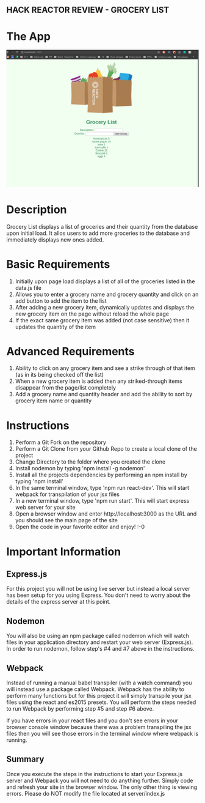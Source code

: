 ## HACK REACTOR REVIEW - GROCERY LIST

# The App
![picture](client/dist/HackReactorReview_GroceryList.png) 

# Description
Grocery List displays a list of groceries and their quantity from the database upon initial load.
It allos users to add more groceries to the database and immediately displays new ones added.

# Basic Requirements
1. Initially upon page load displays a list of all of the groceries listed in the data.js file
2. Allows you to enter a grocery name and grocery quantity and click on an add button to add the item to the list
3. After adding a new grocery item, dynamically updates and displays the new grocery item on the page without reload the whole page
4. If the exact same grocery item was added (not case sensitive) then it updates the quantity of the item

# Advanced Requirements
1. Ability to click on any grocery item and see a strike through of that item (as in its being checked off the list)
2. When a new grocery item is added then any striked-through items disappear from the page/list completely
3. Add a grocery name and quantity header and add the ability to sort by grocery item name or quantity

# Instructions
1. Perform a Git Fork on the repository
2. Perform a Git Clone from your Github Repo to create a local clone of the project
3. Change Directory to the folder where you created the clone
4. Install nodemon by typing 'npm install -g nodemon'
5. Install all the projects dependencies by performing an npm install by typing 'npm install'
6. In the same terminal window, type 'npm run react-dev'. This will start webpack for transpilation of your jsx files
7. In a new terminal window, type 'npm run start'. This will start express web server for your site
8. Open a browser window and enter http://localhost:3000 as the URL and you should see the main page of the site
9. Open the code in your favorite editor and enjoy! :-0

# Important Information

## Express.js
For this project you will not be using live server but instead a local server has been setup for you
using Express. You don't need to worry about the details of the express server at this point. 

## Nodemon
You will also be using an npm package called nodemon which will watch files in your application directory
and restart your web server (Express.js). In order to run nodemon, follow step's #4 and #7 above in the instructions.

## Webpack
Instead of running a manual babel transpiler (with a watch command) you will instead use a package called Webpack.
Webpack has the ability to perform many functions but for this project it will simply transpile your jsx files
using the react and es2015 presets. You will perform the steps needed to run Webpack by performing
step #5 and step #6 above.

If you have errors in your react files and you don't see errors in your browser console window because there was
a problem transpiling the jsx files then you will see those errors in the terminal window where webpack is running.

## Summary 
Once you execute the steps in the instructions to start your Express.js server and Webpack you will not need to 
do anything further. Simply code and refresh your site in the browser window. The only other thing is viewing errors.
Please do NOT modify the file located at server/index.js



